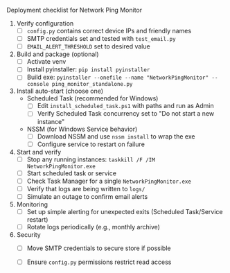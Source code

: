 Deployment checklist for Network Ping Monitor

1. Verify configuration
   - [ ] `config.py` contains correct device IPs and friendly names
   - [ ] SMTP credentials set and tested with `test_email.py`
   - [ ] `EMAIL_ALERT_THRESHOLD` set to desired value

2. Build and package (optional)
   - [ ] Activate venv
   - [ ] Install pyinstaller: `pip install pyinstaller`
   - [ ] Build exe: `pyinstaller --onefile --name "NetworkPingMonitor" --console ping_monitor_standalone.py`

3. Install auto-start (choose one)
   - Scheduled Task (recommended for Windows)
     - [ ] Edit `install_scheduled_task.ps1` with paths and run as Admin
     - [ ] Verify Scheduled Task concurrency set to "Do not start a new instance"
   - NSSM (for Windows Service behavior)
     - [ ] Download NSSM and use `nssm install` to wrap the exe
     - [ ] Configure service to restart on failure

4. Start and verify
   - [ ] Stop any running instances: `taskkill /F /IM NetworkPingMonitor.exe`
   - [ ] Start scheduled task or service
   - [ ] Check Task Manager for a single `NetworkPingMonitor.exe`
   - [ ] Verify that logs are being written to `logs/`
   - [ ] Simulate an outage to confirm email alerts

5. Monitoring
   - [ ] Set up simple alerting for unexpected exits (Scheduled Task/Service restart)
   - [ ] Rotate logs periodically (e.g., monthly archive)

6. Security
   - [ ] Move SMTP credentials to secure store if possible
   - [ ] Ensure `config.py` permissions restrict read access

